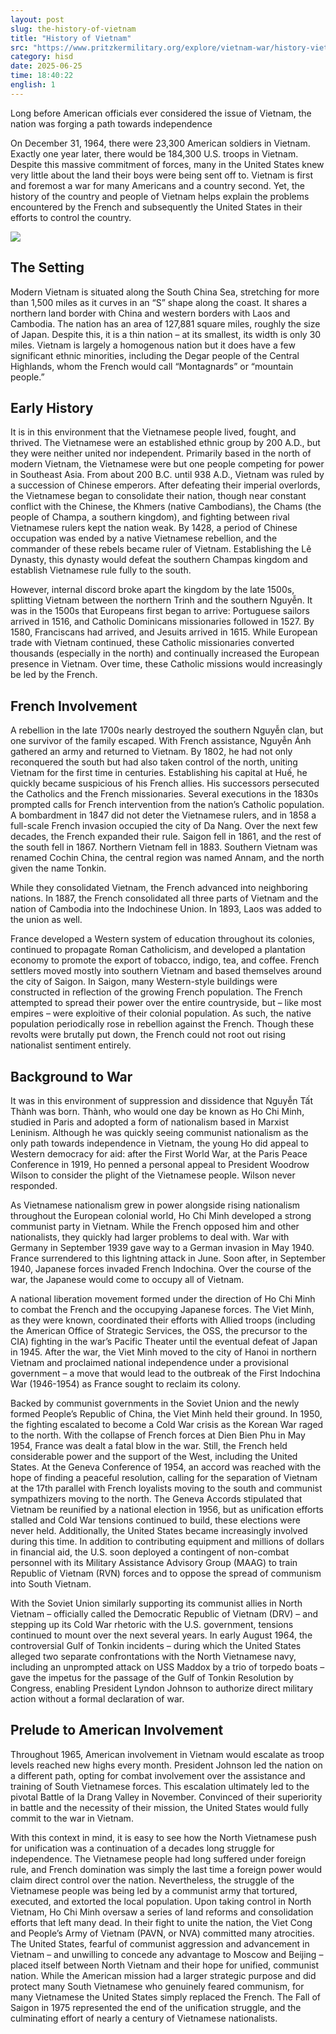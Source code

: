 ```yaml
---
layout: post
slug: the-history-of-vietnam
title: "History of Vietnam"
src: "https://www.pritzkermilitary.org/explore/vietnam-war/history-vietnam"
category: hisd
date: 2025-06-25
time: 18:40:22
english: 1
---
```


Long before American officials ever considered the issue of Vietnam, the nation was forging a path towards independence

On December 31, 1964, there were 23,300 American soldiers in Vietnam. Exactly one year later, there would be 184,300 U.S. troops in Vietnam. Despite this massive commitment of forces, many in the United States knew very little about the land their boys were being sent off to. Vietnam is first and foremost a war for many Americans and a country second. Yet, the history of the country and people of Vietnam helps explain the problems encountered by the French and subsequently the United States in their efforts to control the country.

![](https://www.pritzkermilitary.org/sites/default/files/images/intro/90e3ecae165866e5c19eededeb745074_f13385.jpg)

## The Setting

Modern Vietnam is situated along the South China Sea, stretching for more than 1,500 miles as it curves in an “S” shape along the coast. It shares a northern land border with China and western borders with Laos and Cambodia. The nation has an area of 127,881 square miles, roughly the size of Japan. Despite this, it is a thin nation – at its smallest, its width is only 30 miles. Vietnam is largely a homogenous nation but it does have a few significant ethnic minorities, including the Degar people of the Central Highlands, whom the French would call “Montagnards” or “mountain people.”

## Early History

It is in this environment that the Vietnamese people lived, fought, and thrived. The Vietnamese were an established ethnic group by 200 A.D., but they were neither united nor independent. Primarily based in the north of modern Vietnam, the Vietnamese were but one people competing for power in Southeast Asia. From about 200 B.C. until 938 A.D., Vietnam was ruled by a succession of Chinese emperors. After defeating their imperial overlords, the Vietnamese began to consolidate their nation, though near constant conflict with the Chinese, the Khmers (native Cambodians), the Chams (the people of Champa, a southern kingdom), and fighting between rival Vietnamese rulers kept the nation weak. By 1428, a period of Chinese occupation was ended by a native Vietnamese rebellion, and the commander of these rebels became ruler of Vietnam. Establishing the Lê Dynasty, this dynasty would defeat the southern Champas kingdom and establish Vietnamese rule fully to the south.

However, internal discord broke apart the kingdom by the late 1500s, splitting Vietnam between the northern Trinh and the southern Nguyễn. It was in the 1500s that Europeans first began to arrive: Portuguese sailors arrived in 1516, and Catholic Dominicans missionaries followed in 1527. By 1580, Franciscans had arrived, and Jesuits arrived in 1615. While European trade with Vietnam continued, these Catholic missionaries converted thousands (especially in the north) and continually increased the European presence in Vietnam. Over time, these Catholic missions would increasingly be led by the French.

## French Involvement

A rebellion in the late 1700s nearly destroyed the southern Nguyễn clan, but one survivor of the family escaped. With French assistance, Nguyễn Ánh gathered an army and returned to Vietnam. By 1802, he had not only reconquered the south but had also taken control of the north, uniting Vietnam for the first time in centuries. Establishing his capital at Huế, he quickly became suspicious of his French allies. His successors persecuted the Catholics and the French missionaries. Several executions in the 1830s prompted calls for French intervention from the nation’s Catholic population. A bombardment in 1847 did not deter the Vietnamese rulers, and in 1858 a full-scale French invasion occupied the city of Da Nang. Over the next few decades, the French expanded their rule. Saigon fell in 1861, and the rest of the south fell in 1867. Northern Vietnam fell in 1883. Southern Vietnam was renamed Cochin China, the central region was named Annam, and the north given the name Tonkin.

While they consolidated Vietnam, the French advanced into neighboring nations. In 1887, the French consolidated all three parts of Vietnam and the nation of Cambodia into the Indochinese Union. In 1893, Laos was added to the union as well.

France developed a Western system of education throughout its colonies, continued to propagate Roman Catholicism, and developed a plantation economy to promote the export of tobacco, indigo, tea, and coffee. French settlers moved mostly into southern Vietnam and based themselves around the city of Saigon. In Saigon, many Western-style buildings were constructed in reflection of the growing French population. The French attempted to spread their power over the entire countryside, but – like most empires – were exploitive of their colonial population. As such, the native population periodically rose in rebellion against the French. Though these revolts were brutally put down, the French could not root out rising nationalist sentiment entirely.

## Background to War

It was in this environment of suppression and dissidence that Nguyễn Tất Thành was born. Thành, who would one day be known as Ho Chi Minh, studied in Paris and adopted a form of nationalism based in Marxist Leninism. Although he was quickly seeing communist nationalism as the only path towards independence in Vietnam, the young Ho did appeal to Western democracy for aid: after the First World War, at the Paris Peace Conference in 1919, Ho penned a personal appeal to President Woodrow Wilson to consider the plight of the Vietnamese people. Wilson never responded.

As Vietnamese nationalism grew in power alongside rising nationalism throughout the European colonial world, Ho Chi Minh developed a strong communist party in Vietnam. While the French opposed him and other nationalists, they quickly had larger problems to deal with. War with Germany in September 1939 gave way to a German invasion in May 1940. France surrendered to this lightning attack in June. Soon after, in September 1940, Japanese forces invaded French Indochina. Over the course of the war, the Japanese would come to occupy all of Vietnam.

A national liberation movement formed under the direction of Ho Chi Minh to combat the French and the occupying Japanese forces. The Viet Minh, as they were known, coordinated their efforts with Allied troops (including the American Office of Strategic Services, the OSS, the precursor to the CIA) fighting in the war’s Pacific Theater until the eventual defeat of Japan in 1945. After the war, the Viet Minh moved to the city of Hanoi in northern Vietnam and proclaimed national independence under a provisional government – a move that would lead to the outbreak of the First Indochina War (1946-1954) as France sought to reclaim its colony.

Backed by communist governments in the Soviet Union and the newly formed People’s Republic of China, the Viet Minh held their ground. In 1950, the fighting escalated to become a Cold War crisis as the Korean War raged to the north. With the collapse of French forces at Dien Bien Phu in May 1954, France was dealt a fatal blow in the war. Still, the French held considerable power and the support of the West, including the United States. At the Geneva Conference of 1954, an accord was reached with the hope of finding a peaceful resolution, calling for the separation of Vietnam at the 17th parallel with French loyalists moving to the south and communist sympathizers moving to the north. The Geneva Accords stipulated that Vietnam be reunified by a national election in 1956, but as unification efforts stalled and Cold War tensions continued to build, these elections were never held. Additionally, the United States became increasingly involved during this time. In addition to contributing equipment and millions of dollars in financial aid, the U.S. soon deployed a contingent of non-combat personnel with its Military Assistance Advisory Group (MAAG) to train Republic of Vietnam (RVN) forces and to oppose the spread of communism into South Vietnam.

With the Soviet Union similarly supporting its communist allies in North Vietnam – officially called the Democratic Republic of Vietnam (DRV) – and stepping up its Cold War rhetoric with the U.S. government, tensions continued to mount over the next several years. In early August 1964, the controversial Gulf of Tonkin incidents – during which the United States alleged two separate confrontations with the North Vietnamese navy, including an unprompted attack on USS Maddox by a trio of torpedo boats – gave the impetus for the passage of the Gulf of Tonkin Resolution by Congress, enabling President Lyndon Johnson to authorize direct military action without a formal declaration of war.

## Prelude to American Involvement

Throughout 1965, American involvement in Vietnam would escalate as troop levels reached new highs every month. President Johnson led the nation on a different path, opting for combat involvement over the assistance and training of South Vietnamese forces. This escalation ultimately led to the pivotal Battle of Ia Drang Valley in November. Convinced of their superiority in battle and the necessity of their mission, the United States would fully commit to the war in Vietnam.

With this context in mind, it is easy to see how the North Vietnamese push for unification was a continuation of a decades long struggle for independence. The Vietnamese people had long suffered under foreign rule, and French domination was simply the last time a foreign power would claim direct control over the nation. Nevertheless, the struggle of the Vietnamese people was being led by a communist army that tortured, executed, and extorted the local population. Upon taking control in North Vietnam, Ho Chi Minh oversaw a series of land reforms and consolidation efforts that left many dead. In their fight to unite the nation, the Viet Cong and People’s Army of Vietnam (PAVN, or NVA) committed many atrocities. The United States, fearful of communist aggression and advancement in Vietnam – and unwilling to concede any advantage to Moscow and Beijing – placed itself between North Vietnam and their hope for unified, communist nation. While the American mission had a larger strategic purpose and did protect many South Vietnamese who genuinely feared communism, for many Vietnamese the United States simply replaced the French. The Fall of Saigon in 1975 represented the end of the unification struggle, and the culminating effort of nearly a century of Vietnamese nationalists.
